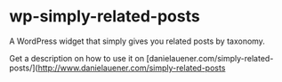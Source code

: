 wp-simply-related-posts
=======================

A WordPress widget that simply gives you related posts by taxonomy.

Get a description on how to use it on [danielauener.com/simply-related-posts/](http://www.danielauener.com/simply-related-posts